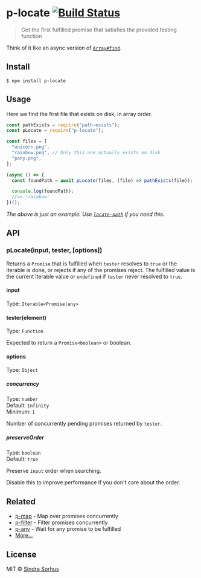 # p-locate [![Build Status](https://travis-ci.org/sindresorhus/p-locate.svg?branch=master)](https://travis-ci.org/sindresorhus/p-locate)

> Get the first fulfilled promise that satisfies the provided testing function

Think of it like an async version of
[`Array#find`](https://developer.mozilla.org/en/docs/Web/JavaScript/Reference/Global_Objects/Array/find).

## Install

```
$ npm install p-locate
```

## Usage

Here we find the first file that exists on disk, in array order.

```js
const pathExists = require("path-exists");
const pLocate = require("p-locate");

const files = [
  "unicorn.png",
  "rainbow.png", // Only this one actually exists on disk
  "pony.png",
];

(async () => {
  const foundPath = await pLocate(files, (file) => pathExists(file));

  console.log(foundPath);
  //=> 'rainbow'
})();
```

_The above is just an example. Use
[`locate-path`](https://github.com/sindresorhus/locate-path) if you need this._

## API

### pLocate(input, tester, [options])

Returns a `Promise` that is fulfilled when `tester` resolves to `true` or the
iterable is done, or rejects if any of the promises reject. The fulfilled value
is the current iterable value or `undefined` if `tester` never resolved to
`true`.

#### input

Type: `Iterable<Promise|any>`

#### tester(element)

Type: `Function`

Expected to return a `Promise<boolean>` or boolean.

#### options

Type: `Object`

##### concurrency

Type: `number`<br> Default: `Infinity`<br> Minimum: `1`

Number of concurrently pending promises returned by `tester`.

##### preserveOrder

Type: `boolean`<br> Default: `true`

Preserve `input` order when searching.

Disable this to improve performance if you don't care about the order.

## Related

- [p-map](https://github.com/sindresorhus/p-map) - Map over promises
  concurrently
- [p-filter](https://github.com/sindresorhus/p-filter) - Filter promises
  concurrently
- [p-any](https://github.com/sindresorhus/p-any) - Wait for any promise to be
  fulfilled
- [More…](https://github.com/sindresorhus/promise-fun)

## License

MIT © [Sindre Sorhus](https://sindresorhus.com)
